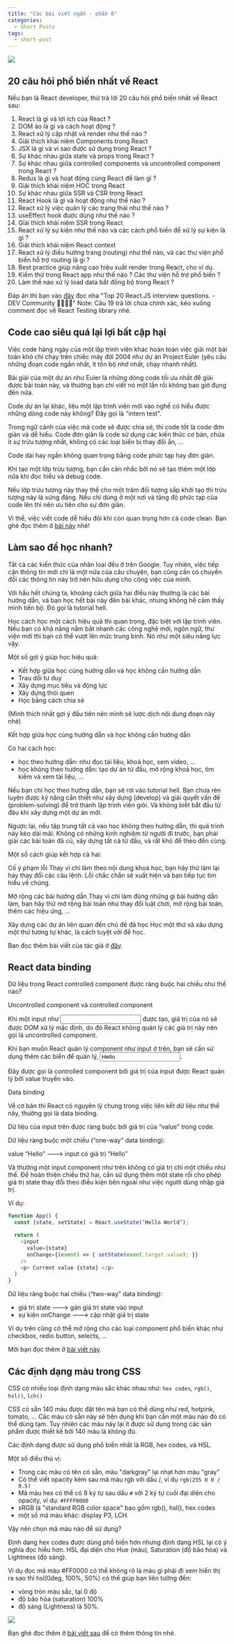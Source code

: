 ```yaml
---
title: "Các bài viết ngắn - phần 8"
categories:
  - Short Posts
tags:
  - short-post
---
```

![](https://i0.wp.com/beautyoncode.com/wp-content/uploads/2023/02/beautyoncode-short-post-28.png)

## 20 câu hỏi phổ biến nhất về React
Nếu bạn là React developer, thử trả lời 20 câu hỏi phổ biến nhất về React sau:

1. React là gì và lợi ích của React ?
2. DOM ảo là gì và cách hoạt động ?
3. React xử lý cập nhật và render như thế nào ?
4. Giải thích khái niệm Components trong React
5. JSX là gì và vì sao được sử dụng trong React ?
6. Sự khác nhau giữa state và props trong React ?
7. Sự khác nhau giữa controlled components và uncontrolled component trong React ?
8. Redux là gì và hoạt động cùng React để làm gì ?
9. Giải thích khái niệm HOC trong React
10. Sự khác nhau giữa SSR và CSR trong React
11. React Hook là gì và hoạt động như thế nào ?
12. React xử lý việc quản lý các trạng thái như thế nào ?
13. useEffect hook được dùng như thế nào ?
14. Giải thích khái niệm SSR trong React
15. React xử lý sự kiện như thế nào và các cách phổ biến để xử lý sự kiện là gì ?
16. Giải thích khái niệm React context
17. React xử lý điều hướng trang (routing) như thế nào, và các thư viện phổ biến hỗ trợ routing là gì ?
18. Best practice giúp nâng cao hiệu xuất render trong React, cho ví dụ.
19. Kiểm thử trong React app như thế nào ? Các thư viện hỗ trợ phổ biến ?
20. Làm thế nào xử lý load data bất đồng bộ trong React ?

Đáp án thì bạn vào [đây](https://www.joshwcomeau.com/career/clever-code-considered-harmful/) đọc nha "Top 20 React.JS interview questions. - DEV Community 👩‍💻👨‍💻"
Note: Câu 19 trả lời chưa chính xác, kéo xuống comment đọc về React Testing library nhé.

## Code cao siêu quá lại lợi bất cập hại
Việc code hàng ngày của một lập trình viên khác hoàn toàn việc giải một bài toán khó chỉ chạy trên chiếc máy đời 2004 như dự án Project Euler (yêu cầu những đoạn code ngắn nhất, ít tốn bộ nhớ nhất, chạy nhanh nhất).

Bài giải của một dự án như Euler là những dòng code tối ưu nhất để giải được bài toán này, và thường bạn chỉ viết nó một lần rồi không bao giờ đụng đến nữa.

Code dự án lại khác, liệu một lập trình viên mới vào nghề có hiểu được những dòng code này không?
Đây gọi là "intern test".

Trong ngữ cảnh của việc mã code sẽ được chia sẻ, thì code tốt là code đơn giản và dễ hiểu.
Code đơn giản là code sử dụng các kiến thức cơ bản, chứa ít sự trừu tượng nhất, không có các loại biến bị thay đổi ẩn, ...

Code dài hay ngắn không quan trọng bằng code phức tạp hay đơn giản.

Khi tạo một lớp trừu tượng, bạn cần cân nhắc bởi nó sẽ tạo thêm một lớp nữa khi đọc hiểu và debug code.

Nếu lớp trừu tượng này thay thế cho một trăm đối tượng sắp khởi tạo thì trừu tượng này là xứng đáng. Nếu chỉ dùng ở một nơi và tăng độ phức tạp của code lên thì nên ưu tiên cho sự đơn giản.

Vì thế, việc viết code dễ hiểu đôi khi còn quan trọng hơn cả code clean.
Bạn ghé đọc thêm ở [bài này](https://www.joshwcomeau.com/blog/how-to-learn-stuff-quickly/) nhé!

## Làm sao để học nhanh?
Tất cả các kiến thức của nhân loại đều ở trên Google. Tuy nhiên, việc tiếp cận thông tin mới chỉ là một nửa của câu chuyện, bạn cũng cần có chuyển đổi các thông tin này trở nên hữu dụng cho công việc của mình.

Với hầu hết chúng ta, khoảng cách giữa hai điều này thường là các bài hướng dẫn, và bạn học hết bài này đến bài khác, nhưng không hề cảm thấy mình tiến bộ. Đó gọi là tutorial hell.

Học cách học một cách hiệu quả thì quan trọng, đặc biệt với lập trình viên. Nếu bạn có khả năng nắm bắt nhanh các công nghệ mới, ngôn ngữ, thư viện mới thì bạn có thể vượt lên mức trung bình. Nó như một siêu năng lực vậy.

Một số gợi ý giúp học hiệu quả:
- Kết hợp giữa học cùng hướng dẫn và học không cần hướng dẫn
- Trau dồi tư duy
- Xây dựng mục tiêu và động lực
- Xây dựng thói quen
- Học bằng cách chia sẻ

(Mình thích nhất gợi ý đầu tiên nên mình sẽ lược dịch nội dung đoạn này nhé)

Kết hợp giữa học cùng hướng dẫn và học không cần hướng dẫn

Có hai cách học:
- học theo hướng dẫn: như đọc tài liệu, khoá học, xem video, ...
- học không theo hướng dẫn: tạo dự án từ đầu, mở rộng khoá học, tìm kiếm và xem tài liệu, ...

Nếu bạn chỉ học theo hướng dẫn, bạn sẽ rơi vào tutorial hell. Bạn chưa rèn luyện được kỹ năng cần thiết như xây dựng (develop) và giải quyết vấn đề (problem-solving) để trở thành lập trình viên giỏi. Và không biết bắt đầu từ đâu khi xây dựng một dự án mới.

Ngược lại, nếu tập trung tất cả vào học không theo hướng dẫn, thì quá trình này kéo dài mãi. Không có những kinh nghiệm từ người đi trước, bạn phải giải các bài toán đã cũ, xây dựng tất cả từ đầu, và rất khó để theo đến cùng.

Một số cách giúp kết hợp cả hai:

Cố ý phạm lỗi
Thay vì chỉ làm theo nội dung khoá học, bạn hãy thử làm lại hay thay đổi các câu lệnh. Lỗi chắc chắn sẽ xuất hiện và bạn tiếp tục tìm hiểu về chúng.

Mở rộng các bài hướng dẫn
Thay vì chỉ làm đúng những gì bài hướng dẫn làm, bạn hãy thử mở rộng bài toán như thay đổi luật chơi, mở rộng bài toán, thêm các hiệu ứng, ...

Xây dựng các dự án liên quan đến chủ đề đã học
Học một thứ và xâu dựng một thứ tương tự khác, là cách tuyệt vời để học.

Bạn đọc thêm bài viết của tác giả ở [đây](https://www.joshwcomeau.com/blog/how-to-learn-stuff-quickly/).


## React data binding

Dữ liệu trong React controlled component được ràng buộc hai chiều như thế nào?

Uncontrolled component và controlled component

Khi một input như <input /> được tạo, giá trị của nó sẽ được DOM xử lý mặc định, do đó React không quản lý các giá trị này nên gọi là uncontrolled component.

Khi bạn muốn React quản lý component như input ở trên, bạn sẽ cần sử dụng thêm các biến để quản lý, <input value="Hello"/>.

Đây được gọi là controlled component bởi giá trị của input được React quản lý bởi value truyền vào.

Data binding

Về cơ bản thì React có nguyên lý chung trong việc liên kết dữ liệu như thế này, thường gọi là data binding.

Dữ liệu của input trên được ràng buộc bởi giá trị của “value” trong code.

Dữ liệu ràng buộc một chiều (“one-way” data binding):

value “Hello” ---> input có giá trị “Hello”

Và thường một input component như trên không có giá trị chỉ một chiều như thế.
Để hoàn thiện chiều thứ hai, cần sử dụng thêm một state rồi cho phép giá trị state thay đổi theo điều kiện bên ngoài như việc người dùng nhập giá trị.

Ví dụ:
```js
function App() {
  const [state, setState] = React.useState(‘Hello World’);

  return (
    <input
      value={state}
      onChange={(event) => { setState(event.target.value); }}
    />
    <p> Current value {state} </p>
  )
}
```

Dữ liệu ràng buộc hai chiều (“two-way” data binding):
- giá trị state ---> gán giá trị state vào input
- sự kiện onChange ---> cập nhật giá trị state

Ví dụ trên cũng có thể mở rộng cho các loại component phổ biến khác như checkbox, redio button, selects, ...

Mời bạn đọc thêm ở [bài viết này](https://www.joshwcomeau.com/react/data-binding/).

## Các định dạng màu trong CSS
CSS có nhiều loại định dạng màu sắc khác nhau như: `hex codes`, `rgb()`, `hsl()`, `lch()`

CSS có sẵn 140 màu được đặt tên mà bạn có thể dùng như red, hotpink, tomato, ...
Các màu có sẵn này sẽ tiện dụng khi bạn cần một màu nào đó có thể dùng tạm. Tuy nhiên các màu này lại ít được sử dụng trong các sản phẩm được thiết kế bởi 140 màu là không đủ.

Các định dạng được sử dụng phổ biến nhất là RGB, hex codes, và HSL.

Một số điều thú vị:
- Trong các màu có tên có sẵn, màu "darkgray" lại nhạt hơn màu "gray"
- Có thể viết opacity kèm sau mã màu rgb với dấu /, ví dụ `rgb(255 0 0 / 0.5)`
- Mã màu hex có thể có 8 ký tự sau dấu `#` với 2 ký tự cuối đại diện cho opacity, ví dụ: `#FFFF0080`
- sRGB là "standard RGB color space" bao gồm rgb(), hsl(), hex codes
- một số mã màu khác: display P3, LCH.

Vậy nên chọn mã màu nào để sử dụng?

Định dạng hex codes được dùng phổ biến hơn nhưng định dạng HSL lại có ý nghĩa đọc hiểu hơn. HSL đại diện cho Hue (màu), Saturation (độ bão hòa) và Lightness (độ sáng).

Ví dụ đọc mã màu #FF0000 có thể không rõ là màu gì phải đi xem hiển thị ra sao thì hsl(0deg, 100%, 50%) có thể giúp bạn liên tưởng đến:
- vòng tròn màu sắc, tại 0 độ
- độ bão hòa (saturation) 100%
- độ sáng (Lightness) là 50%.

![](https://i0.wp.com/beautyoncode.com/wp-content/uploads/2023/02/color-hsl.png)

Bạn ghé đọc thêm ở [bài viết sau](https://www.joshwcomeau.com/css/color-formats/) để có thêm thông tin nhé.

